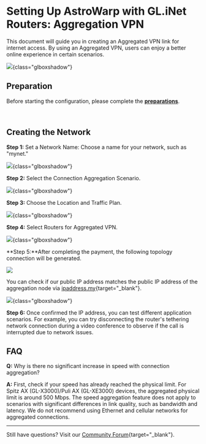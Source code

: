 # Setting Up AstroWarp with GL.iNet Routers: Aggregation VPN

This document will guide you in creating an Aggregated VPN link for internet access. By using an Aggregated VPN, users can enjoy a better online experience in certain scenarios.

 ![](https://static.gl-inet.com/docs/astrowarp/tutorials/aggregation/scenario_bandwidth_bonding.png){class="glboxshadow"}

## **Preparation**

Before starting the configuration, please complete the [**preparations**](preparation_work.md).

</br>

## **Creating the Network**

**Step 1:** Set a Network Name: Choose a name for your network, such as "mynet."

![](https://static.gl-inet.com/docs/astrowarp/tutorials/aggregation/astrowarp_give_name_for_network.png){class="glboxshadow"}

**Step 2:** Select the Connection Aggregation Scenario.

![](https://static.gl-inet.com/docs/astrowarp/tutorials/aggregation/select_aggregation_scenario.png){class="glboxshadow"}

**Step 3:** Choose the Location and Traffic Plan.

![](https://static.gl-inet.com/docs/astrowarp/tutorials/aggregation/astrowarp_choose_location_and_traffic_plan.png){class="glboxshadow"}

**Step 4:** Select Routers for Aggregated VPN.

![](https://static.gl-inet.com/docs/astrowarp/tutorials/aggregation/astrowarp_select_aggregated_routers.png){class="glboxshadow"}

**Step 5:**After completing the payment, the following topology connection will be generated.

![](https://static.gl-inet.com/docs/astrowarp/tutorials/aggregation/astrowarp_aggregated_inited_topology.png)

You can check if our public IP address matches the public IP address of the aggregation node via [ipaddress.my](https://www.ipaddress.my/){target="_blank"}.

![](https://static.gl-inet.com/docs/astrowarp/tutorials/aggregation/astrowarp_check_ip_address.png){class="glboxshadow"}

**Step 6:** Once confirmed the IP address, you can test different application scenarios. For example, you can try disconnecting the router's tethering network connection during a video conference to observe if the call is interrupted due to network issues.

## **FAQ** 

**Q:** Why is there no significant increase in speed with connection aggregation?

**A:** First, check if your speed has already reached the physical limit. For Spitz AX (GL-X3000)/Puli AX (GL-XE3000) devices, the aggregated physical limit is around 500 Mbps. The speed aggregation feature does not apply to scenarios with significant differences in link quality, such as bandwidth and latency. We do not recommend using Ethernet and cellular networks for aggregated connections.

---

Still have questions? Visit our [Community Forum](https://forum.gl-inet.com){target="_blank"}.
